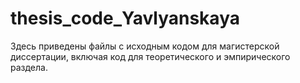 # thesis_code_Yavlyanskaya

Здесь приведены файлы с исходным кодом для магистерской диссертации, включая код для теоретического и эмпирического раздела.
